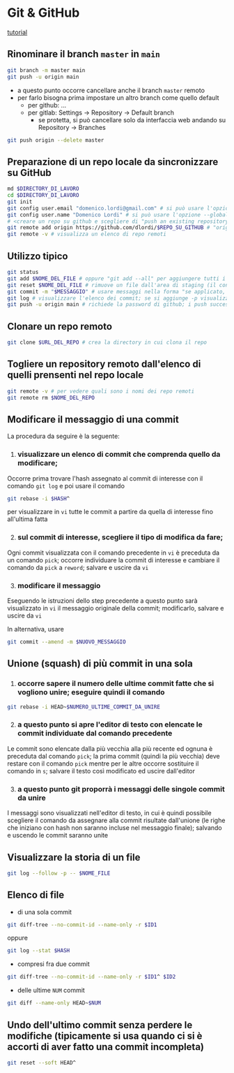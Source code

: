 # Git & GitHub

[tutorial](https://product.hubspot.com/blog/git-and-github-tutorial-for-beginners)

## Rinominare il branch `master` in `main`
```sh
git branch -m master main
git push -u origin main
```
- a questo punto occorre cancellare anche il branch `master` remoto
- per farlo bisogna prima impostare un altro branch come quello default
  - per github: ...
  - per gitlab: Settings -> Repository -> Default branch
    - se protetta, si può cancellare solo da interfaccia web andando su Repository -> Branches
```sh
git push origin --delete master
```

## Preparazione di un repo locale da sincronizzare su GitHub

```sh
md $DIRECTORY_DI_LAVORO
cd $DIRECTORY_DI_LAVORO
git init
git config user.email "domenico.lordi@gmail.com" # si può usare l'opzione --global
git config user.name "Domenico Lordi" # si può usare l'opzione --global
# <creare un repo su github e scegliere di "push an existing repository from command line">
git remote add origin https://github.com/dlordi/$REPO_SU_GITHUB # "origin" è l'alias locale che viene dato al repo remoto (la convenzione è usare "origin")
git remote -v # visualizza un elenco di repo remoti
```

## Utilizzo tipico

```sh
git status
git add $NOME_DEL_FILE # oppure "git add --all" per aggiungere tutti i file, anche in directory di livello superiore oppure "git add ." per aggiugere tutti i file dalla directory corrente e sottodirectory
git reset $NOME_DEL_FILE # rimuove un file dall'area di staging (il contrario di git add); usare "git reset" per rimuovere tutti i file
git commit -m "$MESSAGGIO" # usare messaggi nella forma "se applicato, questo commit farà ..."
git log # visualizzare l'elenco dei commit; se si aggiunge -p visualizza anche le diff
git push -u origin main # richiede la password di github; i push successivi possono essere fatti anche solo con "git push"
```

## Clonare un repo remoto

```sh
git clone $URL_DEL_REPO # crea la directory in cui clona il repo
```

## Togliere un repository remoto dall'elenco di quelli prensenti nel repo locale

```sh
git remote -v # per vedere quali sono i nomi dei repo remoti
git remote rm $NOME_DEL_REPO
```

## Modificare il messaggio di una commit

La procedura da seguire è la seguente:
1. ### visualizzare un elenco di commit che comprenda quello da modificare;

Occorre prima trovare l'hash assegnato al commit di interesse con il comando `git log` e poi usare il comando
```sh
git rebase -i $HASH^
```

per visualizzare in `vi` tutte le commit a partire da quella di interesse fino all'ultima fatta

2. ### sul commit di interesse, scegliere il tipo di modifica da fare;

Ogni commit visualizzata con il comando precedente in `vi` è preceduta da un comando `pick`; occorre individuare la commit di interesse e cambiare il comando da `pick` a `reword`; salvare e uscire da `vi`

3. ### modificare il messaggio

Eseguendo le istruzioni dello step precedente a questo punto sarà visualizzato in `vi` il messaggio originale della commit; modificarlo, salvare e uscire da `vi`

In alternativa, usare
```sh
git commit --amend -m $NUOVO_MESSAGGIO
```

## Unione (squash) di più commit in una sola

1. ### occorre sapere il numero delle ultime commit fatte che si vogliono unire; eseguire quindi il comando
```sh
git rebase -i HEAD~$NUMERO_ULTIME_COMMIT_DA_UNIRE
```

2. ### a questo punto si apre l'editor di testo con elencate le commit individuate dal comando precedente
Le commit sono elencate dalla più vecchia alla più recente ed ognuna è preceduta dal comando `pick`; la prima commit (quindi la più vecchia) deve restare con il comando `pick` mentre per le altre occorre sostituire il comando in `s`; salvare il testo così modificato ed uscire dall'editor

3. ### a questo punto git proporrà i messaggi delle singole commit da unire
I messaggi sono visualizzati nell'editor di testo, in cui è quindi possibile scegliere il comando da assegnare alla commit risultate dall'unione (le righe che iniziano con hash non saranno incluse nel messaggio finale); salvando e uscendo le commit
saranno unite

## Visualizzare la storia di un file
```sh
git log --follow -p -- $NOME_FILE
```

## Elenco di file
- di una sola commit
```sh
git diff-tree --no-commit-id --name-only -r $ID1
```
oppure
```sh
git log --stat $HASH
```

- compresi fra due commit
```sh
git diff-tree --no-commit-id --name-only -r $ID1^ $ID2
```

- delle ultime `NUM` commit
```sh
git diff --name-only HEAD~$NUM
```

## Undo dell'ultimo commit senza perdere le modifiche (tipicamente si usa quando ci si è accorti di aver fatto una commit incompleta)
```sh
git reset --soft HEAD^
```
